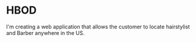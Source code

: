 # HBOD
I'm creating a web application that allows the customer to locate hairstylist and Barber anywhere in the US. 
